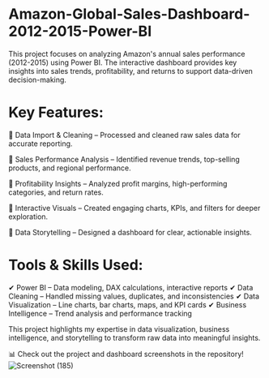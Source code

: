 # Amazon-Global-Sales-Dashboard-2012-2015-Power-BI
This project focuses on analyzing Amazon's annual sales performance (2012-2015) using Power BI. The interactive dashboard provides key insights into sales trends, profitability, and returns to support data-driven decision-making.

# Key Features:
📌 Data Import & Cleaning – Processed and cleaned raw sales data for accurate reporting.

📌 Sales Performance Analysis – Identified revenue trends, top-selling products, and regional performance.

📌 Profitability Insights – Analyzed profit margins, high-performing categories, and return rates.

📌 Interactive Visuals – Created engaging charts, KPIs, and filters for deeper exploration.

📌 Data Storytelling – Designed a dashboard for clear, actionable insights.

# Tools & Skills Used:
✔ Power BI – Data modeling, DAX calculations, interactive reports
✔ Data Cleaning – Handled missing values, duplicates, and inconsistencies
✔ Data Visualization – Line charts, bar charts, maps, and KPI cards
✔ Business Intelligence – Trend analysis and performance tracking

This project highlights my expertise in data visualization, business intelligence, and storytelling to transform raw data into meaningful insights.

📊 Check out the project and dashboard screenshots in the repository!
![Screenshot (185)](https://github.com/user-attachments/assets/a1762dce-efd2-4930-a30a-b4768d8ddbf5)
